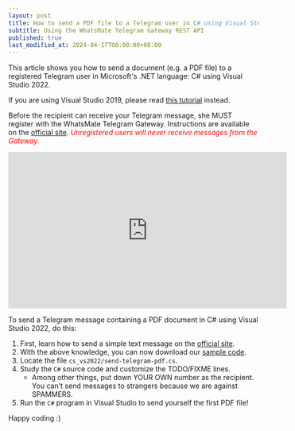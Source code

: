 ```yaml
---
layout: post
title: How to send a PDF file to a Telegram user in C# using Visual Studio 2022
subtitle: Using the WhatsMate Telegram Gateway REST API
published: true
last_modified_at: 2024-04-17T00:00:00+08:00
---
```


This article shows you how to send a document (e.g. a PDF file) to a registered Telegram user in Microsoft's .NET language: C# using Visual Studio 2022.

If you are using Visual Studio 2019, please read [this tutorial](/2022-06-20-send-telegram-pdf-c-sharp-dot-net/) instead.

Before the recipient can receive your Telegram message, she MUST register with the WhatsMate Telegram Gateway. Instructions are available on the [official site](https://www.whatsmate.net/telegram-gateway-api.html). <span style="color:red">*Unregistered users will never receive messages from the Gateway.*</span>


<iframe width="560" height="315" src="https://www.youtube.com/embed/WkJmIC6Y4o8?rel=0&cc_load_policy=1" frameborder="0" allowfullscreen></iframe>


To send a Telegram message containing a PDF document in C# using Visual Studio 2022, do this:

1. First, learn how to send a simple text message on the [official site](https://www.whatsmate.net/telegram-gateway-api.html). 
2. With the above knowledge, you can now download our [sample code](https://github.com/whatsmate/telegram-demos/archive/master.zip).
3. Locate the file `cs_vs2022/send-telegram-pdf.cs`.  <script src="https://gist.github.com/whatsmate/24ec7c9123d11465593e77d9aad97f0d.js"></script>
4. Study the `C#` source code and customize the TODO/FIXME lines.
   * Among other things, put down YOUR OWN number as the recipient. You can't send messages to strangers because we are against SPAMMERS.
5. Run the `C#` program in Visual Studio to send yourself the first PDF file!


Happy coding :) 


<br>
<script async src="//pagead2.googlesyndication.com/pagead/js/adsbygoogle.js"></script>
<ins class="adsbygoogle"
     style="display:inline-block;width:728px;height:90px"
     data-ad-client="ca-pub-7383487179928477"
     data-ad-slot="6959057004"></ins>
<script>
(adsbygoogle = window.adsbygoogle || []).push({});
</script>
<br>

